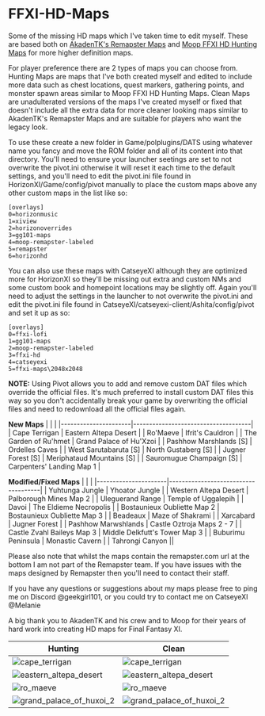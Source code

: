 # FFXI-HD-Maps
Some of the missing HD maps which I've taken time to edit myself.  These are based both on [AkadenTK's Remapster Maps](https://github.com/AkadenTK/remapster_maps) and [Moop FFXI HD Hunting Maps](https://github.com/Moop-HorizonXI/FFXI-HD-hunting-maps) for more higher definition maps.

For player preference there are 2 types of maps you can choose from.  Hunting Maps are maps that I've both created myself and edited to include more data such as chest locations, quest markers, gathering points, and monster spawn areas similar to Moop FFXI HD Hunting Maps.  Clean Maps are unadulterated versions of the maps I've created myself or fixed that doesn't include all the extra data for more cleaner looking maps similar to AkadenTK's Remapster Maps and are suitable for players who want the legacy look.

To use these create a new folder in Game/polplugins/DATS using whatever name you fancy and move the ROM folder and all of its content into that directory.  You'll need to ensure your launcher seetings are set to not overwrite the pivot.ini otherwise it will reset it each time to the default settings, and you'll need to edit the pivot.ini file found in HorizonXI/Game/config/pivot manually to place the custom maps above any other custom maps in the list like so:

	[overlays]
	0=horizonmusic
	1=xiview
	2=horizonoverrides
	3=gg101-maps
	4=moop-remapster-labeled
	5=remapster
	6=horizonhd

You can also use these maps with CatseyeXI although they are optimized more for HorizonXI so they'll be missing out extra and custom NMs and some custom book and homepoint locations may be slightly off.  Again you'll need to adjust the settings in the launcher to not overwrite the pivot.ini and edit the pivot.ini file found in CatseyeXI/catseyexi-client/Ashita/config/pivot and set it up as so:

	[overlays]
	0=ffxi-lofi
	1=gg101-maps
	2=moop-remapster-labeled
	3=ffxi-hd
	4=catseyexi
	5=ffxi-maps\2048x2048

**NOTE:** Using Pivot allows you to add and remove custom DAT files which override the official files.  It's much preferred to install custom DAT files this way so you don't accidentally break your game by overwriting the official files and need to redownload all the official files again.

__New Maps__
|    <!-- -->          |        <!-- -->                     |
|----------------------|-------------------------------------|
| Cape Terrigan | Eastern Altepa Desert |
| Ro'Maeve | Ifrit's Cauldron |
| The Garden of Ru'hmet | Grand Palace of Hu'Xzoi |
| Pashhow Marshlands [S] | Ordelles Caves |
| West Sarutabaruta [S] | North Gustaberg [S] |
| Jugner Forest [S] | Meriphataud Mountains [S] |
| Sauromugue Champaign [S] | Carpenters' Landing Map 1 |

__Modified/Fixed Maps__
|    <!-- -->          |        <!-- -->                     |
|----------------------|-------------------------------------|
| Yuhtunga Jungle | Yhoator Jungle |
| Western Altepa Desert | Palborough Mines Map 2 | 
| Uleguerand Range | Temple of Uggalepih |
| Davoi | The Eldieme Necropolis |
| Bostaunieux Oubliette Map 2 | Bostaunieux Oubliette Map 3 |
| Beadeaux | Maze of Shakrami |
| Xarcabard | Jugner Forest |
| Pashhow Marwshlands | Castle Oztroja Maps 2 - 7 |
| Castle Zvahl Baileys Map 3 | Middle Delkfutt's Tower Map 3 |
| Buburimu Peninsula | Monastic Cavern |
| Tahrongi Canyon ||

Please also note that whilst the maps contain the remapster.com url at the bottom I am not part of the Remapster team.  If you have issues with the maps designed by Remapster then you'll need to contact their staff.

If you have any questions or suggestions about my maps please free to ping me on Discord @geekgirl101, or you could try to contact me on CatseyeXI @Melanie

A big thank you to AkadenTK and his crew and to Moop for their years of hard work into creating HD maps for Final Fantasy XI.

| Hunting | Clean |
|-----------------------------|------------------------------|
| ![cape_terrigan](https://github.com/user-attachments/assets/f7337b23-76bf-4827-b4ca-affc1a21b509) | ![cape_terrigan](https://github.com/user-attachments/assets/9ef06432-136c-4e2f-b277-873c9241e4d6) |
| ![eastern_altepa_desert](https://github.com/user-attachments/assets/ff0c1800-d45c-409e-833f-8ee297324edb) | ![eastern_altepa_desert](https://github.com/user-attachments/assets/1c39488f-e967-40a8-8782-78bc8ee2a0ea) |
| ![ro_maeve](https://github.com/user-attachments/assets/78454de6-ce65-4352-927d-b3bc72ddb115) | ![ro_maeve](https://github.com/user-attachments/assets/2f89fcd7-7962-4b6a-85b5-b8b9b01aab7c) |
| ![grand_palace_of_huxoi_2](https://github.com/user-attachments/assets/8ab0298e-4502-4231-bdf6-23817f06b755) | ![grand_palace_of_huxoi_2](https://github.com/user-attachments/assets/dacfae8d-d27c-47ef-a3c0-c90123b60663) |

